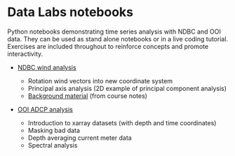 # Data Labs notebooks

Python notebooks demonstrating time series analysis with NDBC and OOI data. They can be used as stand alone notebooks or in a live coding tutorial. Exercises are included throughout to reinforce concepts and promote interactivity.

* [NDBC wind analysis](NDBC_wind_analysis.ipynb)
  * Rotation wind vectors into new coordinate system
  * Principal axis analysis (2D example of principal component analysis)
  * [Background material](https://github.com/mlmldata2020/course-notes/blob/master/week07a-PCA-EOF.ipynb) (from course notes)

* [OOI ADCP analysis](OOI_ADCP_analysis.ipynb)
  * Introduction to xarray datasets (with depth and time coordinates)
  * Masking bad data
  * Depth averaging current meter data
  * Spectral analysis
